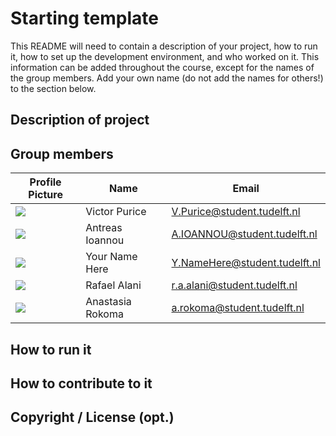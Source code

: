 # Starting template

This README will need to contain a description of your project, how to run it, how to set up the development environment, and who worked on it.
This information can be added throughout the course, except for the names of the group members.
Add your own name (do not add the names for others!) to the section below.

## Description of project

## Group members

| Profile Picture | Name | Email |
|---|---|---|
| ![](https://secure.gravatar.com/avatar/e647bc2e81b4372b6961e560b57e9dc0?s=800&d=identicon&length=4&size=50&color=DDD&background=777&font-size=0.325) | Victor Purice | V.Purice@student.tudelft.nl |
| ![](https://en.gravatar.com/userimage/232239984/5255f903eedb65cf390cabdc7aa9bb99.png?name=aioannou&length=4&size=50&color=DDD&background=777&font-size=0.325) | Antreas Ioannou | A.IOANNOU@student.tudelft.nl |
| ![](https://eu.ui-avatars.com/api/?name=OOPP&length=4&size=50&color=DDD&background=777&font-size=0.325) | Your Name Here | Y.NameHere@student.tudelft.nl |
| ![](https://eu.ui-avatars.com/api/?name=OOPP&length=4&size=50&color=DDD&background=777&font-size=0.325) | Rafael Alani | r.a.alani@student.tudelft.nl |
| ![](https://en.gravatar.com/userimage/232273474/fe5b0514bf18d86e84bc7e745da0dc3d.png?name=anastasia&length=4&size=50&color=DDD&background=777&font-size=0.325) | Anastasia Rokoma | a.rokoma@student.tudelft.nl |

<!-- Instructions (remove once assignment has been completed -->
<!-- - Add (only!) your own name to the table above (use Markdown formatting) -->
<!-- - Mention your *student* email address -->
<!-- - Preferably add a recognizable photo, otherwise add your GitLab photo -->
<!-- - (please make sure the photos have the same size) --> 

## How to run it

## How to contribute to it

## Copyright / License (opt.)
